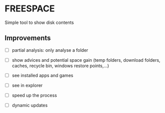 FREESPACE
=

Simple tool to show disk contents

Improvements
-

- [ ] partial analysis: only analyse a folder
- [ ] show advices and potential space gain (temp folders, download folders, caches, recycle bin, windows restore points,...)
- [ ] see installed apps and games
- [ ] see in explorer
- [ ] speed up the process
- [ ] dynamic updates


